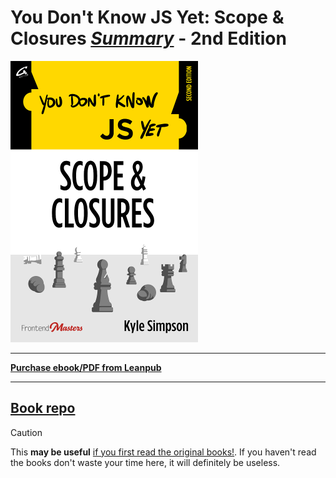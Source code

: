 # You Don't Know JS Yet: Scope & Closures <ins>**_Summary_**</ins> - 2nd Edition

<img src="images/cover.png" width="300">

---

**[Purchase ebook/PDF from Leanpub](https://leanpub.com/ydkjsy-scope-closures)**

---

## <a href="https://github.com/getify/You-Dont-Know-JS/tree/2nd-ed/scope-closures">Book repo</a>

> [!CAUTION]
> This **may be useful** <ins>if you first read the <a href="https://github.com/getify/You-Dont-Know-JS">original books!</a></ins>.
> If you haven't read the books don't waste your time here, it will definitely be useless.

